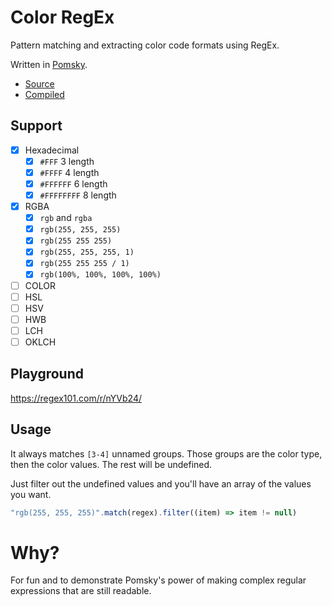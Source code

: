 # Color RegEx

Pattern matching and extracting color code formats using RegEx.

Written in [Pomsky](https://pomsky-lang.org).

- [Source](/full.pom)
- [Compiled](/full.reg)

## Support

- [x] Hexadecimal
  - [x] `#FFF` 3 length
  - [x] `#FFFF` 4 length
  - [x] `#FFFFFF` 6 length
  - [x] `#FFFFFFFF` 8 length
- [x] RGBA
  - [x] `rgb` and `rgba`
  - [x] `rgb(255, 255, 255)`
  - [x] `rgb(255 255 255)`
  - [x] `rgb(255, 255, 255, 1)`
  - [x] `rgb(255 255 255 / 1)`
  - [x] `rgb(100%, 100%, 100%, 100%)`
- [ ] COLOR
- [ ] HSL
- [ ] HSV
- [ ] HWB
- [ ] LCH
- [ ] OKLCH
  
## Playground
  
https://regex101.com/r/nYVb24/

## Usage

It always matches `[3-4]` unnamed groups. Those groups are the color type, then the color values. The rest will be undefined.

Just filter out the undefined values and you'll have an array of the values you want.

```js
"rgb(255, 255, 255)".match(regex).filter((item) => item != null)
```

# Why?

For fun and to demonstrate Pomsky's power of making complex regular expressions that are still readable.
